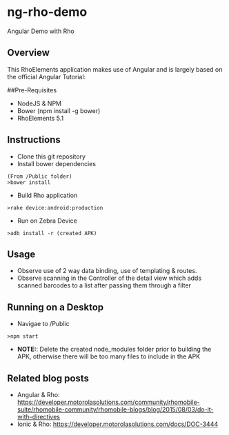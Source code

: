 # ng-rho-demo
Angular Demo with Rho

## Overview

This RhoElements application makes use of Angular and is largely based on the official Angular Tutorial: 

##Pre-Requisites

- NodeJS & NPM
- Bower (npm install -g bower)
- RhoElements 5.1

## Instructions

+ Clone this git repository
+ Install bower dependencies
```
(From /Public folder)
>bower install
```
+ Build Rho application
```
>rake device:android:production
```
+ Run on Zebra Device
```
>adb install -r (created APK)
```

##  Usage

+ Observe use of 2 way data binding, use of templating & routes.
+ Observe scanning in the Controller of the detail view which adds scanned barcodes to a list after passing them through a filter

##  Running on a Desktop

+ Navigae to /Public
```
>npm start
```
+ **NOTE:**: Delete the created node_modules folder prior to building the APK, otherwise there will be too many files to include in the APK

## Related blog posts

+ Angular & Rho: https://developer.motorolasolutions.com/community/rhomobile-suite/rhomobile-community/rhomobile-blogs/blog/2015/08/03/do-it-with-directives
+ Ionic & Rho: https://developer.motorolasolutions.com/docs/DOC-3444